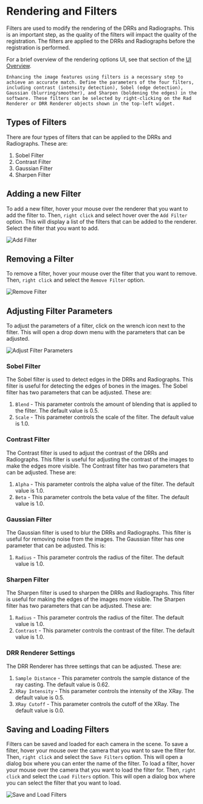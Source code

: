 # Rendering and Filters

Filters are used to modify the rendering of the DRRs and Radiographs. This is an important step, as the quality of the filters will impact the quality of the registration. The filters are applied to the DRRs and Radiographs before the registration is performed.

For a brief overview of the rendering options UI, see that section of the [UI Overview](/user-interface.md#rendering-option).

```{note}
Enhancing the image features using filters is a necessary step to achieve an accurate match. Define the parameters of the four filters, including contrast (intensity detection), Sobel (edge detection), Gaussian (blurring/smoother), and Sharpen (boldening the edges) in the software. These filters can be selected by right-clicking on the Rad Renderer or DRR Renderer objects shown in the top-left widget.
```

## Types of Filters

There are four types of filters that can be applied to the DRRs and Radiographs. These are:

1. Sobel Filter
2. Contrast Filter
3. Gaussian Filter
4. Sharpen Filter

## Adding a new Filter

To add a new filter, hover your mouse over the renderer that you want to add the filter to. Then, `right click` and select hover over the `Add Filter` option. This will display a list of the filters that can be added to the renderer. Select the filter that you want to add.

![Add Filter](https://github.com/BrownBiomechanics/Autoscoper/releases/download/docs-resources/tutorial_FilterAdd.png)

## Removing a Filter

To remove a filter, hover your mouse over the filter that you want to remove. Then, `right click` and select the `Remove Filter` option.

![Remove Filter](https://github.com/BrownBiomechanics/Autoscoper/releases/download/docs-resources/tutorial_FilterRemove.png)

## Adjusting Filter Parameters

To adjust the parameters of a filter, click on the wrench icon next to the filter. This will open a drop down menu with the parameters that can be adjusted.

![Adjust Filter Parameters](https://github.com/BrownBiomechanics/Autoscoper/releases/download/docs-resources/tutorial_FilterAdjust.png)

### Sobel Filter

The Sobel filter is used to detect edges in the DRRs and Radiographs. This filter is useful for detecting the edges of bones in the images. The Sobel filter has two parameters that can be adjusted. These are:

1. `Blend` - This parameter controls the amount of blending that is applied to the filter. The default value is 0.5.
2. `Scale` - This parameter controls the scale of the filter. The default value is 1.0.

### Contrast Filter

The Contrast filter is used to adjust the contrast of the DRRs and Radiographs. This filter is useful for adjusting the contrast of the images to make the edges more visible. The Contrast filter has two parameters that can be adjusted. These are:

1. `Alpha` - This parameter controls the alpha value of the filter. The default value is 1.0.
2. `Beta` - This parameter controls the beta value of the filter. The default value is 1.0.

### Gaussian Filter

The Gaussian filter is used to blur the DRRs and Radiographs. This filter is useful for removing noise from the images. The Gaussian filter has one parameter that can be adjusted. This is:

1. `Radius` - This parameter controls the radius of the filter. The default value is 1.0.

### Sharpen Filter

The Sharpen filter is used to sharpen the DRRs and Radiographs. This filter is useful for making the edges of the images more visible. The Sharpen filter has two parameters that can be adjusted. These are:

1. `Radius` - This parameter controls the radius of the filter. The default value is 1.0.
2. `Contrast` - This parameter controls the contrast of the filter. The default value is 1.0.

### DRR Renderer Settings

The DRR Renderer has three settings that can be adjusted. These are:

1. `Sample Distance` - This parameter controls the sample distance of the ray casting. The default value is 0.62.
2. `XRay Intensity` - This parameter controls the intensity of the XRay. The default value is 0.5.
3. `XRay Cutoff` - This parameter controls the cutoff of the XRay. The default value is 0.0.

## Saving and Loading Filters

Filters can be saved and loaded for each camera in the scene. To save a filter, hover your mouse over the camera that you want to save the filter for. Then, `right click` and select the `Save Filters` option. This will open a dialog box where you can enter the name of the filter. To load a filter, hover your mouse over the camera that you want to load the filter for. Then, `right click` and select the `Load Filters` option. This will open a dialog box where you can select the filter that you want to load.

![Save and Load Filters](https://github.com/BrownBiomechanics/Autoscoper/releases/download/docs-resources/tutorial_FilterSaveLoad.png)
